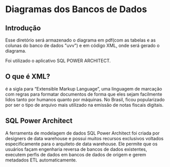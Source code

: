 # Diagramas dos Bancos de Dados #
## Introdução ## 
<p> Esse diretório será armazenado o diagrama em pdf(com as tabelas e as colunas do banco de dados "uvv") e em código XML, onde será gerado o diagrama.</p>
  <p>Foi utilizado o aplicativo SQL POWER ARCHITECT.</p>
  
## O que é XML? ##
<p>é a sigla para “Extensible Markup Language”, uma linguagem de marcação com regras para formatar documentos de forma que eles sejam facilmente lidos tanto por humanos quanto por máquinas. No Brasil, ficou popularizado por ser o tipo de arquivo mais utilizado na emissão de notas fiscais digitais.</p> 

## SQL Power Architect ##

A ferramenta de modelagem de dados SQL Power Architect foi criada por designers de data warehouse e possui muitos recursos exclusivos voltados especificamente para o arquiteto de data warehouse. Ele permite que os usuários façam engenharia reversa de bancos de dados existentes, executem perfis de dados em bancos de dados de origem e gerem metadados ETL automaticamente. 
